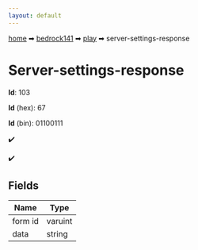 ```yaml
---
layout: default
---
```


[home](/) ➡ [bedrock141](/protocol/bedrock141) ➡ [play](/protocol/bedrock141/play) ➡ server-settings-response

# Server-settings-response

**Id**: 103

**Id** (hex): 67

**Id** (bin): 01100111

✔️

✔️

## Fields

Name | Type
---|---
form id | varuint
data | string

